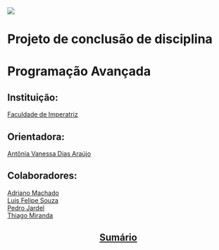 
<img src="https://external-content.duckduckgo.com/iu/?u=https%3A%2F%2Fi1.wp.com%2Fblog.askm.com.br%2Fwp-content%2Fuploads%2F2019%2F01%2Fsoftware_architecture08.jpg%3Fw%3D640&f=1&nofb=1">
<h1>Projeto de conclusão de disciplina</h1>
<h1>Programação Avançada</h1>
  
<h2> Instituição: </h2>
<a href="https://github.com/NT-Facimp">Faculdade de Imperatriz</a>

<h2>Orientadora:</h2>
  <a href="https://github.com/AntoniaVanessa">Antônia Vanessa Dias Araújo</a><br>

<h2>Colaboradores:</h2>
<a href="https://github.com/Adriano888">Adriano Machado</a><br>
<a href="https://github.com/LF21-O-souza">Luis Felipe Souza</a><br>
<a href="https://github.com/p3drodeveloper">Pedro Jardel</a><br>
<a href="https://github.com/thiagoam74">Thiago Miranda</a>

<div align="center">
  
<h2><a href="https://github.com/LF21-O-souza/PCD-Projeto/wiki/Sum%C3%A1rio">Sumário</a></h2>

